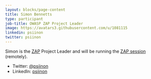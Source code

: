 ```yaml
---
layout: blocks/page-content
title: Simon Bennetts
type: participant
job-title: OWASP ZAP Project Leader
image: https://avatars3.githubusercontent.com/u/1081115
linkedin: psiinon
twitter: psiinon
---
```


Simon is the [ZAP](https://www.owasp.org/index.php/OWASP_Zed_Attack_Proxy_Project) Project Leader and will be running the [ZAP session](../Working-Sessions/ZAP.html) (remotely).

* Twitter: [@psiinon](https://twitter.com/psiinon)
* LinkedIn: [psiinon](https://www.linkedin.com/in/psiinon/)

